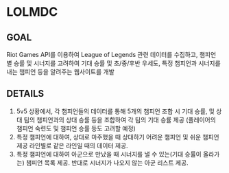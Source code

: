 # LOLMDC

## GOAL

Riot Games API를 이용하여 League of Legends 관련 데이터를 수집하고, 챔피언 별 승률 및 시너지를 고려하여 기대 승률 및 초/중/후반 우세도, 특정 챔피언과 시너지를 내는 챔피언 등을 알려주는 웹사이트를 개발

## DETAILS

1. 5v5 상황에서, 각 챔피언들의 데이터를 통해 5개의 챔피언 조합 시 기대 승률, 및 상대 팀의 챔피언과의 상대 승률 등을 조합하여 각 팀의 기대 승률 제공
(플레이어의 챔피언 숙련도 및 챔피언 승률 등도 고려할 예정)
2. 특정 챔피언에 대하여, 상대로 마주했을 때 상대하기 어려운 챔피언 및 쉬운 챔피언 제공 
라인별로 같은 라인일 때의 데이터 제공.
3. 특정 챔피언에 대하여 아군으로 만났을 때 시너지를 낼 수 있는(기대 승률이 올라가는) 챔피언 목록 제공. 반대로 시너지가 나오지 않는 아군 리스트 제공.